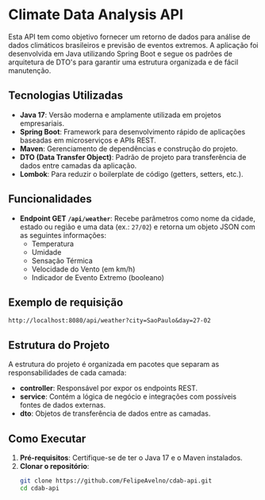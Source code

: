 # Climate Data Analysis API

Esta API tem como objetivo fornecer um retorno de dados para análise de dados climáticos brasileiros e previsão de eventos extremos. A aplicação foi desenvolvida em Java utilizando Spring Boot e segue os padrões de arquitetura de DTO's para garantir uma estrutura organizada e de fácil manutenção.

## Tecnologias Utilizadas

- **Java 17**: Versão moderna e amplamente utilizada em projetos empresariais.
- **Spring Boot**: Framework para desenvolvimento rápido de aplicações baseadas em microserviços e APIs REST.
- **Maven**: Gerenciamento de dependências e construção do projeto.
- **DTO (Data Transfer Object)**: Padrão de projeto para transferência de dados entre camadas da aplicação.
- **Lombok**: Para reduzir o boilerplate de código (getters, setters, etc.).

## Funcionalidades

- **Endpoint GET `/api/weather`**: Recebe parâmetros como nome da cidade, estado ou região e uma data (ex.: `27/02`) e retorna um objeto JSON com as seguintes informações:
  - Temperatura
  - Umidade
  - Sensação Térmica
  - Velocidade do Vento (em km/h)
  - Indicador de Evento Extremo (booleano)
 
## Exemplo de requisição

``http://localhost:8080/api/weather?city=SaoPaulo&day=27-02``

## Estrutura do Projeto

A estrutura do projeto é organizada em pacotes que separam as responsabilidades de cada camada:
- **controller**: Responsável por expor os endpoints REST.
- **service**: Contém a lógica de negócio e integrações com possíveis fontes de dados externas.
- **dto**: Objetos de transferência de dados entre as camadas.


## Como Executar

1. **Pré-requisitos**: Certifique-se de ter o Java 17 e o Maven instalados.
2. **Clonar o repositório**:
   ```bash
   git clone https://github.com/FelipeAvelno/cdab-api.git
   cd cdab-api
